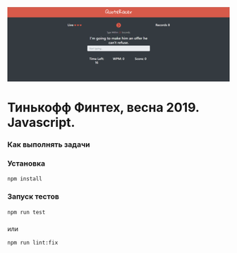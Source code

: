 

![alt text](https://github.com/Talgat18/js-nsk-spring-19/blob/typeracer/typerace/screenshot.PNG)




# Тинькофф Финтех, весна 2019. Javascript.  

### Как выполнять задачи


### Установка

```
npm install
```

### Запуск тестов

```
npm run test
```

###

или

```
npm run lint:fix
```
